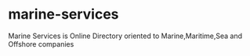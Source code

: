 # marine-services
Marine Services is Online Directory oriented to Marine,Maritime,Sea and Offshore companies
